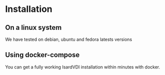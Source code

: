# Installation

## On a linux system

We have tested on debian, ubuntu and fedora latests versions

## Using docker-compose

You can get a fully working IsardVDI installation within minutes with docker.
